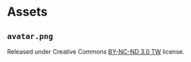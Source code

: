Assets
======

`avatar.png`
------------

Released under Creative Commons [BY-NC-ND 3.0 TW](https://creativecommons.org/licenses/by-nc-nd/3.0/tw/) license.
